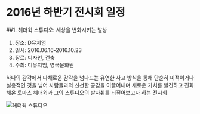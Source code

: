 # 2016년 하반기 전시회 일정

##1. 헤더윅 스튜디오: 세상을 변화시키는 발상
1. 장소: D뮤지엄
2. 일시: 2016.06.16-2016.10.23
3. 장르: 디자인, 건축
4. 주최: 디뮤지엄, 영국문화원

하나의 감각에서 다채로운 감각을 넘나드는 유연한 사고 방식을 통해 단순히 미적이거나 실용적인 것을 넘어 사람들과의 신선한 공감을 이끌어내며 새로운 가치를 발견하고 진화해온 토마스 헤더윅과 그의 스튜디오의 발자취를 되짚어보고자 하는 전시회
 
![헤더윅 스튜디오](http://blogfiles.naver.net/20160608_85/nv_bc_1465365752675uaXzT_JPEG/%C6%F7%BD%BA%C5%CD%C7%EC%B4%F5%C0%A8_%BD%BA%C6%A9%B5%F0%BF%C0_%BC%BC%BB%F3%C0%BB_%BA%AF%C8%AD%BD%C3%C5%B0%B4%C2_%B9%DF%BB%F3.jpg)
